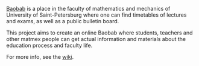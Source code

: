 [Baobab](http://mat-mex.ru/photogallery/matmex/inside_pic-354.html) is a place in the faculty of mathematics and mechanics of University of Saint-Petersburg where one can find timetables of lectures and exams, as well as a public bulletin board.

This project aims to create an online Baobab where students, teachers and other matmex people can get actual information and materials about the education process and faculty life.

For more info, see the [wiki](wiki).
